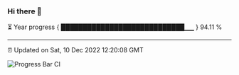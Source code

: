 ### Hi there 👋

⏳ Year progress { ████████████████████████████▁▁ } 94.11 %

---

⏰ Updated on Sat, 10 Dec 2022 12:20:08 GMT

![Progress Bar CI](https://github.com/liununu/liununu/workflows/Progress%20Bar%20CI/badge.svg)
